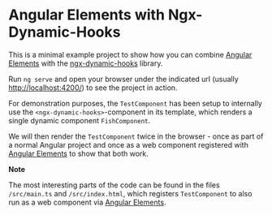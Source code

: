 # Angular Elements with Ngx-Dynamic-Hooks

This is a minimal example project to show how you can combine [Angular Elements](https://angular.io/guide/elements) with the [ngx-dynamic-hooks](https://github.com/angular-dynamic-hooks/ngx-dynamic-hooks) library.

Run `ng serve` and open your browser under the indicated url (usually [http://localhost:4200/](http://localhost:4200/)) to see the project in action.

For demonstration purposes, the `TestComponent` has been setup to internally use the `<ngx-dynamic-hooks>`-component in its template, which renders a single dynamic component `FishComponent`. 

We will then render the `TestComponent` twice in the browser - once as part of a normal Angular project and once as a web component registered with [Angular Elements](https://angular.io/guide/elements) to show that both work.

**Note**

The most interesting parts of the code can be found in the files `/src/main.ts` and `/src/index.html`, which registers `TestComponent` to also run as a web component via [Angular Elements](https://angular.io/guide/elements).